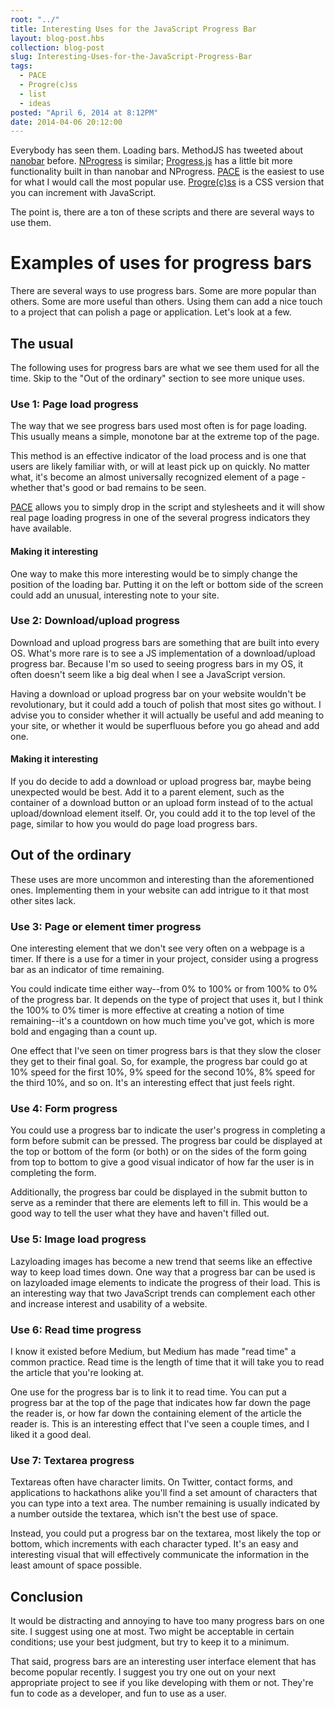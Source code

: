 ```yaml
---
root: "../"
title: Interesting Uses for the JavaScript Progress Bar
layout: blog-post.hbs
collection: blog-post
slug: Interesting-Uses-for-the-JavaScript-Progress-Bar
tags:
  - PACE
  - Progre(c)ss
  - list
  - ideas
posted: "April 6, 2014 at 8:12PM"
date: 2014-04-06 20:12:00
---
```


Everybody has seen them. Loading bars. MethodJS has tweeted about [nanobar](http://nanobar.micronube.com/) before. [NProgress](http://ricostacruz.com/nprogress/) is similar; [Progress.js](http://usablica.github.io/progress.js/) has a little bit more functionality built in than nanobar and NProgress. [PACE](http://github.hubspot.com/pace/docs/welcome/) is the easiest to use for what I would call the most popular use. [Progre(c)ss](http://jh3y.github.io/progre-c-ss/) is a CSS version that you can increment with JavaScript.

The point is, there are a ton of these scripts and there are several ways to use them.

# Examples of uses for progress bars

There are several ways to use progress bars. Some are more popular than others. Some are more useful than others. Using them can add a nice touch to a project that can polish a page or application. Let's look at a few.

## The usual

The following uses for progress bars are what we see them used for all the time. Skip to the "Out of the ordinary" section to see more unique uses.

### Use 1: Page load progress

The way that we see progress bars used most often is for page loading. This usually means a simple, monotone bar at the extreme top of the page.

This method is an effective indicator of the load process and is one that users are likely familiar with, or will at least pick up on quickly. No matter what, it's become an almost universally recognized element of a page - whether that's good or bad remains to be seen.

[PACE](http://github.hubspot.com/pace/docs/welcome/) allows you to simply drop in the script and stylesheets and it will show real page loading progress in one of the several progress indicators they have available.

#### Making it interesting

One way to make this more interesting would be to simply change the position of the loading bar. Putting it on the left or bottom side of the screen could add an unusual, interesting note to your site.

### Use 2: Download/upload progress

Download and upload progress bars are something that are built into every OS. What's more rare is to see a JS implementation of a download/upload progress bar. Because I'm so used to seeing progress bars in my OS, it often doesn't seem like a big deal when I see a JavaScript version.

Having a download or upload progress bar on your website wouldn't be revolutionary, but it could add a touch of polish that most sites go without. I advise you to consider whether it will actually be useful and add meaning to your site, or whether it would be superfluous before you go ahead and add one.

#### Making it interesting

If you do decide to add a download or upload progress bar, maybe being unexpected would be best. Add it to a parent element, such as the container of a download button or an upload form instead of to the actual upload/download element itself. Or, you could add it to the top level of the page, similar to how you would do page load progress bars.

## Out of the ordinary

These uses are more uncommon and interesting than the aforementioned ones. Implementing them in your website can add intrigue to it that most other sites lack.

### Use 3: Page or element timer progress

One interesting element that we don't see very often on a webpage is a timer. If there is a use for a timer in your project, consider using a progress bar as an indicator of time remaining.

You could indicate time either way--from 0% to 100% or from 100% to 0% of the progress bar. It depends on the type of project that uses it, but I think the 100% to 0% timer is more effective at creating a notion of time remaining--it's a countdown on how much time you've got, which is more bold and engaging than a count up.

One effect that I've seen on timer progress bars is that they slow the closer they get to their final goal. So, for example, the progress bar could go at 10% speed for the first 10%, 9% speed for the second 10%, 8% speed for the third 10%, and so on. It's an interesting effect that just feels right.

### Use 4: Form progress

You could use a progress bar to indicate the user's progress in completing a form before submit can be pressed. The progress bar could be displayed at the top or bottom of the form (or both) or on the sides of the form going from top to bottom to give a good visual indicator of how far the user is in completing the form.

Additionally, the progress bar could be displayed in the submit button to serve as a reminder that there are elements left to fill in. This would be a good way to tell the user what they have and haven't filled out.

### Use 5: Image load progress

Lazyloading images has become a new trend that seems like an effective way to keep load times down. One way that a progress bar can be used is on lazyloaded image elements to indicate the progress of their load. This is an interesting way that two JavaScript trends can complement each other and increase interest and usability of a website.

### Use 6: Read time progress

I know it existed before Medium, but Medium has made "read time" a common practice. Read time is the length of time that it will take you to read the article that you're looking at.

One use for the progress bar is to link it to read time. You can put a progress bar at the top of the page that indicates how far down the page the reader is, or how far down the containing element of the article the reader is. This is an interesting effect that I've seen a couple times, and I liked it a good deal.

### Use 7: Textarea progress

Textareas often have character limits. On Twitter, contact forms, and applications to hackathons alike you'll find a set amount of characters that you can type into a text area. The number remaining is usually indicated by a number outside the textarea, which isn't the best use of space.

Instead, you could put a progress bar on the textarea, most likely the top or bottom, which increments with each character typed. It's an easy and interesting visual that will effectively communicate the information in the least amount of space possible.

## Conclusion

It would be distracting and annoying to have too many progress bars on one site. I suggest using one at most. Two might be acceptable in certain conditions; use your best judgment, but try to keep it to a minimum.

That said, progress bars are an interesting user interface element that has become popular recently. I suggest you try one out on your next appropriate project to see if you like developing with them or not. They're fun to code as a developer, and fun to use as a user.
